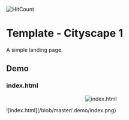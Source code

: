 ![HitCount](http://hits.dwyl.io/aaronfagan/template-cityscape-1.svg)
# Template - Cityscape 1
A simple landing page.

## Demo

### index.html
<p align="center">
  <img src="/blob/master/.demo/index.png" alt="index.html"/>
</p>
![index.html](/blob/master/.demo/index.png)
